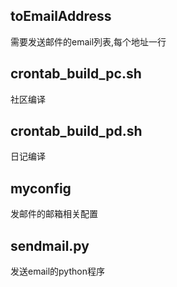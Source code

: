 ## toEmailAddress

需要发送邮件的email列表,每个地址一行

## crontab_build_pc.sh

社区编译

## crontab_build_pd.sh

日记编译

## myconfig

发邮件的邮箱相关配置

## sendmail.py

发送email的python程序


